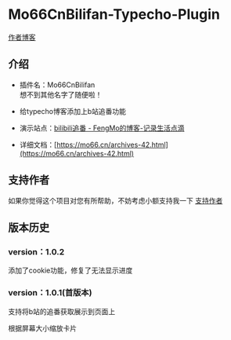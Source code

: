 # Mo66CnBilifan-Typecho-Plugin

[作者博客](http://mo66.cn)

## 介绍

* 插件名：Mo66CnBilifan  
想不到其他名字了随便啦！

* 给typecho博客添加上b站追番功能

* 演示站点：[bilibili追番 - FengMo的博客-记录生活点滴](https://mo66.cn/36.html)

* 详细文档：[https://mo66.cn/archives-42.html](https://mo66.cn/archives-42.html)

## 支持作者
如果你觉得这个项目对您有所帮助，不妨考虑小额支持我一下
[支持作者](https://mo66.cn/reward.html)

## 版本历史

### version：1.0.2

添加了cookie功能，修复了无法显示进度

### version：1.0.1(首版本)

支持将b站的追番获取展示到页面上

根据屏幕大小缩放卡片  